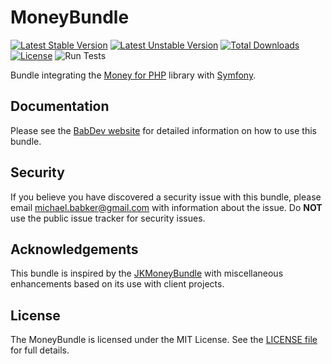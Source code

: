 # MoneyBundle

[![Latest Stable Version](https://poser.pugx.org/babdev/money-bundle/v/stable)](https://packagist.org/packages/babdev/money-bundle) [![Latest Unstable Version](https://poser.pugx.org/babdev/money-bundle/v/unstable)](https://packagist.org/packages/babdev/money-bundle) [![Total Downloads](https://poser.pugx.org/babdev/money-bundle/downloads)](https://packagist.org/packages/babdev/money-bundle) [![License](https://poser.pugx.org/babdev/money-bundle/license)](https://packagist.org/packages/babdev/money-bundle) ![Run Tests](https://github.com/BabDev/MoneyBundle/workflows/Run%20Tests/badge.svg?branch=0.1)

Bundle integrating the [Money for PHP](https://github.com/moneyphp/money) library with [Symfony](https://github.com/symfony/symfony).

## Documentation

Please see the [BabDev website](https://www.babdev.com/open-source/packages/moneybundle/docs/1.x) for detailed information on how to use this bundle.

## Security

If you believe you have discovered a security issue with this bundle, please email michael.babker@gmail.com with information about the issue.  Do **NOT** use the public issue tracker for security issues.

## Acknowledgements

This bundle is inspired by the [JKMoneyBundle](https://github.com/kucharovic/money-bundle) with miscellaneous enhancements based on its use with client projects.

## License

The MoneyBundle is licensed under the MIT License. See the [LICENSE file](/LICENSE) for full details.
